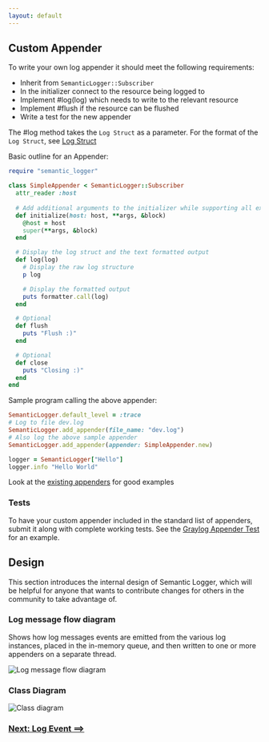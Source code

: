 ```yaml
---
layout: default
---
```


## Custom Appender

To write your own log appender it should meet the following requirements:

* Inherit from `SemanticLogger::Subscriber`
* In the initializer connect to the resource being logged to
* Implement #log(log) which needs to write to the relevant resource
* Implement #flush if the resource can be flushed
* Write a test for the new appender

The #log method takes the `Log Struct` as a parameter.
For the format of the `Log Struct`, see [Log Struct](log_struct.html)

Basic outline for an Appender:

~~~ruby
require "semantic_logger"

class SimpleAppender < SemanticLogger::Subscriber
  attr_reader :host
  
  # Add additional arguments to the initializer while supporting all existing ones.
  def initialize(host: host, **args, &block)
    @host = host
    super(**args, &block)
  end

  # Display the log struct and the text formatted output
  def log(log)
    # Display the raw log structure
    p log

    # Display the formatted output
    puts formatter.call(log)
  end

  # Optional
  def flush
    puts "Flush :)"
  end

  # Optional
  def close
    puts "Closing :)"
  end
end
~~~

Sample program calling the above appender:

~~~ruby
SemanticLogger.default_level = :trace
# Log to file dev.log
SemanticLogger.add_appender(file_name: "dev.log")
# Also log the above sample appender
SemanticLogger.add_appender(appender: SimpleAppender.new)

logger = SemanticLogger["Hello"]
logger.info "Hello World"
~~~

Look at the [existing appenders](https://github.com/reidmorrison/semantic_logger/tree/master/lib/semantic_logger/appender) for good examples

### Tests

To have your custom appender included in the standard list of appenders, submit it along
with complete working tests.
See the [Graylog Appender Test](https://github.com/reidmorrison/semantic_logger/blob/master/test/appender/graylog_test.rb) for an example.

## Design

This section introduces the internal design of Semantic Logger, which will be helpful for anyone
that wants to contribute changes for others in the community to take advantage of.

### Log message flow diagram

Shows how log messages events are emitted from the various log instances, placed in the in-memory queue,
and then written to one or more appenders on a separate thread.

![Log message flow diagram](images/log_event_flow.png "Flow Diagram")

### Class Diagram

![Class diagram](images/class_diagram.png "Class Diagram")

### [Next: Log Event ==>](log_struct.html)
